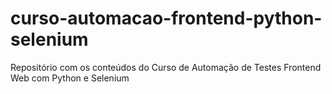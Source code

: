 # curso-automacao-frontend-python-selenium
Repositório com os conteúdos do Curso de Automação de Testes Frontend Web com Python e Selenium
